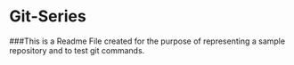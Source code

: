 # Git-Series
###This is a Readme File created for the purpose of representing a sample repository and to test git commands.
